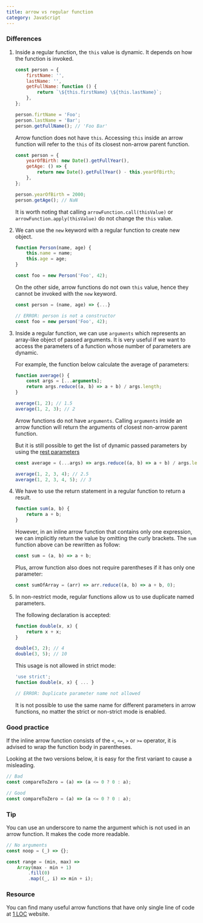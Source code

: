 ```yaml
---
title: arrow vs regular function
category: JavaScript
---
```


### Differences

1. Inside a regular function, the `this` value is dynamic. It depends on how the function is invoked.

    ```js
    const person = {
        firstName: '',
        lastName: '',
        getFullName: function () {
            return `\${this.firstName} \${this.lastName}`;
        },
    };

    person.firtName = 'Foo';
    person.lastName = 'Bar';
    person.getFullName(); // 'Foo Bar'
    ```

    Arrow function does not have `this`. Accessing `this` inside an arrow function will refer to the `this` of its closest non-arrow parent function.

    ```js
    const person = {
        yearOfBirth: new Date().getFullYear(),
        getAge: () => {
            return new Date().getFullYear() - this.yearOfBirth;
        },
    };

    person.yearOfBirth = 2000;
    person.getAge(); // NaN
    ```

    It is worth noting that calling `arrowFunction.call(thisValue)` or `arrowFunction.apply(thisValue)` do not change the `this` value.

2. We can use the `new` keyword with a regular function to create new object.

    ```js
    function Person(name, age) {
        this.name = name;
        this.age = age;
    }

    const foo = new Person('Foo', 42);
    ```

    On the other side, arrow functions do not own `this` value, hence they cannot be invoked with the `new` keyword.

    ```js
    const person = (name, age) => {...}

    // ERROR: person is not a constructor
    const foo = new person('Foo', 42);
    ```

3. Inside a regular function, we can use `arguments` which represents an array-like object of passed arguments.
   It is very useful if we want to access the parameters of a function whose number of parameters are dynamic.

    For example, the function below calculate the average of parameters:

    ```js
    function average() {
        const args = [...arguments];
        return args.reduce((a, b) => a + b) / args.length;
    }

    average(1, 2); // 1.5
    average(1, 2, 3); // 2
    ```

    Arrow functions do not have `arguments`. Calling `arguments` inside an arrow function will return the arguments of closest non-arrow parent function.

    But it is still possible to get the list of dynamic passed parameters by using the [rest parameters](https://developer.mozilla.org/en-US/docs/Web/JavaScript/Reference/Functions/rest_parameters)

    ```js
    const average = (...args) => args.reduce((a, b) => a + b) / args.length;

    average(1, 2, 3, 4); // 2.5
    average(1, 2, 3, 4, 5); // 3
    ```

4. We have to use the return statement in a regular function to return a result.

    ```js
    function sum(a, b) {
        return a + b;
    }
    ```

    However, in an inline arrow function that contains only one expression, we can implicitly return the value by omitting the curly brackets.
    The `sum` function above can be rewritten as follow:

    ```js
    const sum = (a, b) => a + b;
    ```

    Plus, arrow function also does not require parentheses if it has only one parameter:

    ```js
    const sumOfArray = (arr) => arr.reduce((a, b) => a + b, 0);
    ```

5. In non-restrict mode, regular functions allow us to use duplicate named parameters.

    The following declaration is accepted:

    ```js
    function double(x, x) {
        return x + x;
    }

    double(3, 2); // 4
    double(3, 5); // 10
    ```

    This usage is not allowed in strict mode:

    ```js
    'use strict';
    function double(x, x) { ... }

    // ERROR: Duplicate parameter name not allowed
    ```

    It is not possible to use the same name for different parameters in arrow functions, no matter the strict or non-strict mode is enabled.

### Good practice

If the inline arrow function consists of the `<`, `<=`, `>` or `>=` operator, it is advised to wrap the function body in parentheses.

Looking at the two versions below, it is easy for the first variant to cause a misleading.

```js
// Bad
const compareToZero = (a) => (a <= 0 ? 0 : a);

// Good
const compareToZero = (a) => (a <= 0 ? 0 : a);
```

### Tip

You can use an underscore to name the argument which is not used in an arrow function. It makes the code more readable.

```js
// No arguments
const noop = (_) => {};

const range = (min, max) =>
    Array(max - min + 1)
        .fill(0)
        .map((_, i) => min + i);
```

### Resource

You can find many useful arrow functions that have only single line of code at [1 LOC](https://1loc.dev) website.

